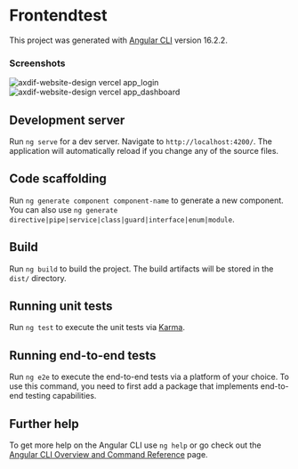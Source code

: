 # Frontendtest

This project was generated with [Angular CLI](https://github.com/angular/angular-cli) version 16.2.2.

### Screenshots


![axdif-website-design vercel app_login](https://github.com/and-lim/axdif-website-design/assets/100760781/54c14403-8475-44fb-ab71-064e7a2adc65)
&nbsp;
![axdif-website-design vercel app_dashboard](https://github.com/and-lim/axdif-website-design/assets/100760781/985754f8-fe92-4ac7-b52c-3407ed329ab6)





## Development server

Run `ng serve` for a dev server. Navigate to `http://localhost:4200/`. The application will automatically reload if you change any of the source files.

## Code scaffolding

Run `ng generate component component-name` to generate a new component. You can also use `ng generate directive|pipe|service|class|guard|interface|enum|module`.

## Build

Run `ng build` to build the project. The build artifacts will be stored in the `dist/` directory.

## Running unit tests

Run `ng test` to execute the unit tests via [Karma](https://karma-runner.github.io).

## Running end-to-end tests

Run `ng e2e` to execute the end-to-end tests via a platform of your choice. To use this command, you need to first add a package that implements end-to-end testing capabilities.

## Further help

To get more help on the Angular CLI use `ng help` or go check out the [Angular CLI Overview and Command Reference](https://angular.io/cli) page.
